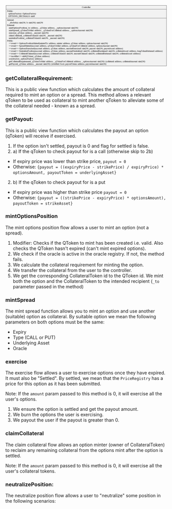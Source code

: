 ![Controller](../docs/uml/contracts/protocol/Controller.png)

### getCollateralRequirement:

This is a public view function which calculates the amount of collateral required to mint an option or a spread. This method allows a relevant qToken to be used as collateral to mint another qToken to alleviate some of the collateral needed - known as a spread.

### getPayout:

This is a public view function which calculates the payout an option (qToken) will receive if exercised.

1. If the option isn't settled, payout is 0 and flag for settled is false.
2. a) If the qToken to check payout for is a call (otherwise skip to 2b)

- If expiry price was lower than strike price, `payout = 0`
- Otherwise: `{payout = ((expiryPrice - strikePrice) / expiryPrice) * optionsAmount, payoutToken = underlyingAsset}`

2. b) If the qToken to check payout for is a put

- If expiry price was higher than strike price `payout = 0`
- Otherwise: `{payout = ((strikePrice - expiryPrice) * optionsAmount), payoutToken = strikeAsset}`

### mintOptionsPosition

The mint options position flow allows a user to mint an option (not a spread).

1. Modifier: Checks if the QToken to mint has been created i.e. valid. Also checks the QToken hasn't expired (can't mint expired options).
2. We check if the oracle is active in the oracle registry. If not, the method fails.
3. We calculate the collateral requirement for minting the option.
4. We transfer the collateral from the user to the controller.
5. We get the corresponding CollateralToken id to the QToken id. We mint both the option and the CollateralToken to the intended recipient (`_to` parameter passed in the method)

### mintSpread

The mint spread function allows you to mint an option and use another (suitable) option as collateral. By suitable option we mean the following parameters on both options must be the same:

- Expiry
- Type (CALL or PUT)
- Underlying Asset
- Oracle

### exercise

The exercise flow allows a user to exercise options once they have expired. It must also be "Settled". By settled, we mean that the `PriceRegistry` has a price for this option as it has been submitted.

Note: If the `amount` param passed to this method is 0, it will exercise all the user's options.

1. We ensure the option is settled and get the payout amount.
2. We burn the options the user is exercising.
3. We payout the user if the payout is greater than 0.

### claimCollateral

The claim collateral flow allows an option minter (owner of CollateralToken) to reclaim any remaining collateral from the options mint after the option is settled.

Note: If the `amount` param passed to this method is 0, it will exercise all the user's collateral tokens.

### neutralizePosition:

The neutralize position flow allows a user to "neutralize" some position in the following scenarios:
